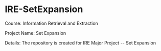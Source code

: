 # IRE-SetExpansion
Course: Information Retrieval and Extraction

Project Name: Set Expansion

Details: The repository is created for IRE Major Project -- Set Expansion
